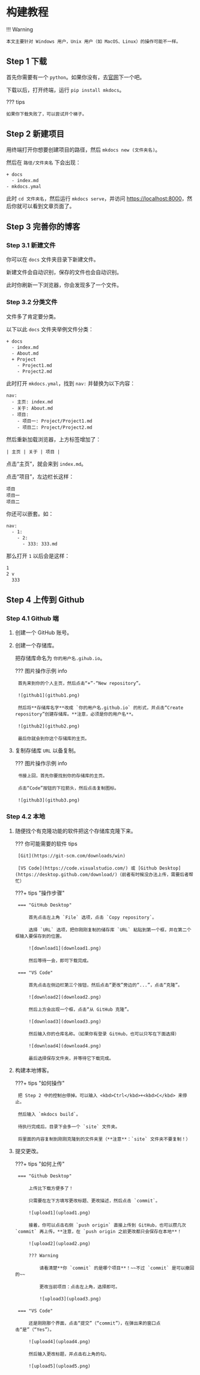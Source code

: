 # 构建教程

!!! Warning

    本文主要针对 Windows 用户，Unix 用户（如 MacOS、Linux）的操作可能不一样。

## Step 1 下载

首先你需要有一个 `python`。如果你没有，去[官网](https://python.org)下一个吧。

下载以后，打开终端，运行 `pip install mkdocs`。

??? tips

    如果你下载失败了，可以尝试开个梯子。

## Step 2 新建项目

用终端打开你想要创建项目的路径，然后 `mkdocs new (文件夹名)`。

然后在 `路径/文件夹名` 下会出现：

```
+ docs
  - index.md
- mkdocs.ymal
```

此时 `cd 文件夹名`，然后运行 `mkdocs serve`，并访问 <https://localhost:8000>，然后你就可以看到文章页面了。

## Step 3 完善你的博客

### Step 3.1 新建文件

你可以在 `docs` 文件夹目录下新建文件。

新建文件会自动识别，保存的文件也会自动识别。

此时你刷新一下浏览器，你会发现多了一个文件。

### Step 3.2 分类文件

文件多了肯定要分类。

以下以此 `docs` 文件夹举例文件分类：

```
+ docs
  - index.md
  - About.md
  + Project
    - Project1.md
    - Project2.md
```

此时打开 `mkdocs.ymal`，找到 `nav:` 并替换为以下内容：

```
nav:
  - 主页: index.md
  - 关于: About.md
  - 项目:
    - 项目一: Project/Project1.md
    - 项目二: Project/Project2.md
```

然后重新加载浏览器，上方标签增加了：

```
| 主页 | 关于 | 项目 |
```

点击“主页”，就会来到 `index.md`。

点击“项目”，左边栏长这样：

```
项目
项目一
项目二
```

你还可以嵌套。如：

```
nav:
  - 1:
    - 2:
      - 333: 333.md
```

那么打开 `1` 以后会是这样：

```
1
2 v
  333
```

## Step 4 上传到 Github

### Step 4.1 Github 端

1. 创建一个 GitHub 账号。

2. 创建一个存储库。

    把存储库命名为 `你的用户名.gihub.io`。

    ??? 图片操作示例 info

        首先来到你的个人主页，然后点击“+”-“New repository”。

        ![github1](github1.png)

        然后将**存储库名字**改成 `你的用户名.github.io` 的形式，并点击“Create repository”创建存储库。**注意，必须是你的用户名**。

        ![github2](github2.png)

        最后你就会到你这个存储库的主页。

3. 复制存储库 `URL` 以备复制。

    ??? 图片操作示例 info

        书接上回，首先你要找到你的存储库的主页。

        点击“Code”按钮的下拉箭头，然后点击复制图标。

        ![github3](github3.png)

### Step 4.2 本地

1. 随便找个有克隆功能的软件把这个存储库克隆下来。

    ??? 你可能需要的软件 tips
        
        [Git](https://git-scm.com/downloads/win)

        [VS Code](https://code.visualstudio.com/) 或 [Github Desktop](https://desktop.github.com/download/)（前者有时候没办法上传，需要后者帮忙）

    ???+ tips "操作步骤"

        === "GitHub Desktop"

            首先点击左上角 `File` 选项，点击 `Copy repository`。

            选择 `URL` 选项，把你刚刚复制的储存库 `URL` 粘贴到第一个框，并在第二个框输入要保存到的位置。

            ![download1](download1.png)

            然后等待一会，即可下载完成。
      
        === "VS Code"

            首先点击左侧边栏第三个按钮，然后点击“更改”旁边的“...”，点击“克隆”。

            ![download2](download2.png)

            然后上方会出现一个框，点击“从 GitHub 克隆”。

            ![download3](download3.png)

            然后输入你的仓库名称。（如果你有登录 GitHub，也可以只写在下面选择）

            ![download4](download4.png)

            最后选择保存文件夹，并等待它下载完成。

2. 构建本地博客。

    ???+ tips "如何操作"
        
        把 Step 2 中的控制台停掉。可以输入 <kbd>Ctrl</kbd>+<kbd>C</kbd> 来停止。

        然后输入 `mkdocs build`。

        待执行完成后，目录下会多一个 `site` 文件夹。

        将里面的内容复制到刚刚克隆到的文件夹里（**注意**：`site` 文件夹不要复制！）

3. 提交更改。

    ???+ tips "如何上传"

        === "Github Desktop"

            上传比下载方便多了！

            只需要在左下方填写更改标题、更改描述，然后点击 `commit`。

            ![upload1](upload1.png)

            接着，你可以点击右侧 `push origin` 直接上传到 GitHub，也可以攒几次 `commit` 再上传。**注意，在 `push origin 之前更改都只会保存在本地**！

            ![upload2](upload2.png)

            ??? Warning

                请看清楚**你 `commit` 的是哪个项目**！~~不过 `commit` 是可以撤回的~~

                更改当前项目：点击左上角，选择即可。

                ![upload3](upload3.png)

        === "VS Code"

            还是刚刚那个界面，点击“提交”（“commit”），在弹出来的窗口点击“是”（“Yes”）。

            ![upload4](upload4.png)

            然后输入更改标题，并点击右上角的勾。

            ![upload5](upload5.png)
